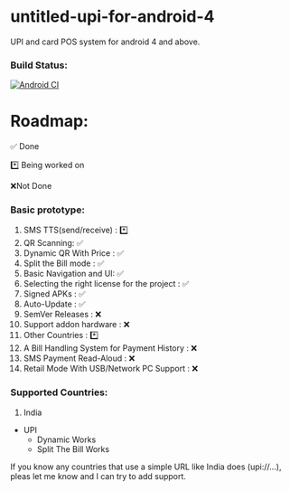 # untitled-upi-for-android-4
UPI and card POS system for android 4 and above. 

### Build Status:
[![Android CI](https://github.com/Zeus-Institute-of-Technology-Solutions/untitled-upi-for-android-4/actions/workflows/main.yml/badge.svg)](https://github.com/Zeus-Institute-of-Technology-Solutions/untitled-upi-for-android-4/actions/workflows/main.yml)

# Roadmap:
✅ Done

*️⃣ Being worked on

❌Not Done



### Basic prototype:
1. SMS TTS(send/receive) : *️⃣
2. QR Scanning: ✅
3. Dynamic QR With Price : ✅
4. Split the Bill mode : ✅
5. Basic Navigation and UI: ✅
6. Selecting the right license for the project : ✅
7. Signed APKs : ✅
8. Auto-Update : ✅
9. SemVer Releases : ❌
10. Support addon hardware : ❌
11. Other Countries : *️⃣
12. A Bill Handling System for Payment History : ❌
13. SMS Payment Read-Aloud : ❌
14. Retail Mode With USB/Network PC Support : ❌

### Supported Countries:
1. India
- UPI
	- Dynamic Works
	- Split The Bill Works
	
If you know any countries that use a simple URL like India does (upi://...), pleas let me know and I can try to add support.
